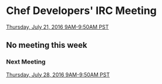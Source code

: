 # Chef Developers' IRC Meeting

[Thursday, July 21, 2016 9AM-9:50AM PST](http://everytimezone.com/#2016-7-21,240,cn3)

## No meeting this week

### Next Meeting

[Thursday, July 28, 2016 9AM-9:50AM PST](http://everytimezone.com/#2016-7-28,240,cn3)
